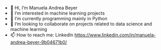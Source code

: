 - 👋 Hi, I’m Manuela Andrea Beyer
- 👀 I’m interested in machine learning projects
- 🌱 I’m currently programming mainly in Python 
- 💞️ I’m looking to collaborate on projects related to data science and machine learning
- 📫 How to reach me: LinkedIn https://www.linkedin.com/in/manuela-andrea-beyer-9b04671b0/

<!---
Miuuu13/Miuuu13 is a ✨ special ✨ repository because its `README.md` (this file) appears on your GitHub profile.
You can click the Preview link to take a look at your changes.
--->
